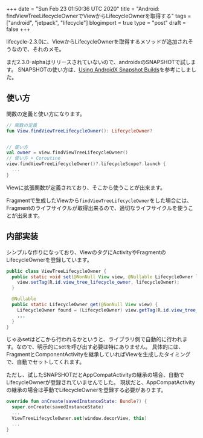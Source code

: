 +++
date = "Sun Feb 23 01:50:36 UTC 2020"
title = "Android: findViewTreeLifecycleOwnerでViewからLifecycleOwnerを取得する"
tags = ["android", "jetpack", "lifecycle"]
blogimport = true
type = "post"
draft = false
+++

lifecycle-2.3.0に、ViewからLifecycleOwnerを取得するメソッドが追加されそうなので、それのメモ。

まだ2.3.0-alphaはリリースされていないので、androidxのSNAPSHOTで試します。
SNAPSHOTの使い方は、[Using AndroidX Snapshot Builds](http://rahulrav.com/blog/using_snapshot_builds.html)を参考にしました。



## 使い方

関数の定義と使い方になります。

```kotlin
// 関数の定義
fun View.findViewTreeLifecycleOwner(): LifecycleOwner?


// 使い方
val owner = view.findViewTreeLifecycleOwner()
// 使い方 + Coroutine
view.findViewTreeLifecycleOwner()?.lifecycleScope?.launch {
  ...
}
```

Viewに拡張関数が定義されており、そこから使うことが出来ます。

Fragmentで生成したViewから`findViewTreeLifecycleOwner`をした場合には、
Fragmentのライフサイクルが取得出来るので、適切なライフサイクルを使うことが出来ます。

## 内部実装

シンプルな作りになっており、ViewのタグにActivityやFragmentのLifecycleOwnerを登録しています。

```java
public class ViewTreeLifecycleOwner {
  public static void set(@NonNull View view, @Nullable LifecycleOwner lifecycleOwner) {
    view.setTag(R.id.view_tree_lifecycle_owner, lifecycleOwner);
  }

  @Nullable
  public static LifecycleOwner get(@NonNull View view) {
    LifecycleOwner found = (LifecycleOwner) view.getTag(R.id.view_tree_lifecycle_owner);
    ...
  }
}
```

じゃあsetはどこから行われるかというと、ライブラリ側で自動的に行われます。なので、明示的にsetを呼び出す必要は特にありません。
具体的には、FragmentとComponentActivityを継承していればViewを生成したタイミングで、自動でセットしてくれます。

ただし、試したSNAPSHOTだとAppCompatActivityの継承の場合、自動でLifecycleOwnerが登録されていませんでした。
現状だと、AppCompatActivityの継承の場合は手動でLifecycleOwnerを登録する必要があります。

```kotlin
override fun onCreate(savedInstanceState: Bundle?) {
  super.onCreate(savedInstanceState)
  ...
  ViewTreeLifecycleOwner.set(window.decorView, this)
  ...
}
```
